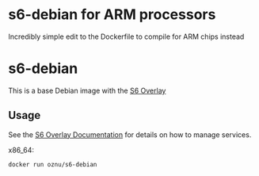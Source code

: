 # s6-debian for ARM processors
Incredibly simple edit to the Dockerfile to compile for ARM chips instead

# s6-debian

This is a base Debian image with the [S6 Overlay](https://github.com/just-containers/s6-overlay)

## Usage

See the [S6 Overlay Documentation](https://github.com/just-containers/s6-overlay) for details on how to manage services.

x86_64:

```shell
docker run oznu/s6-debian
```
